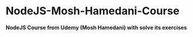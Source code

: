 # NodeJS-Mosh-Hamedani-Course
**NodeJS Course from Udemy (Mosh Hamedani) with solve its exercises**

